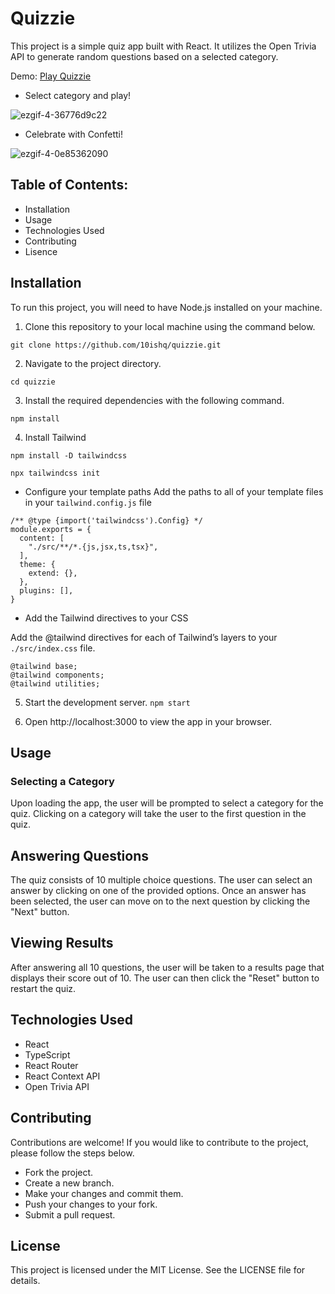# Quizzie

This project is a simple quiz app built with React. It utilizes the Open Trivia API to generate random questions based on a selected category.

Demo: [Play Quizzie](http://quizziegame.web.app/)

* Select category and play!


![ezgif-4-36776d9c22](https://user-images.githubusercontent.com/30299564/229290653-0170b365-d070-4c18-9db9-e3ea3b63e029.gif)

* Celebrate with Confetti!


![ezgif-4-0e85362090](https://user-images.githubusercontent.com/30299564/229290658-7493ab1e-38d7-42d7-8d79-8f5074513495.gif)


## Table of Contents:
* Installation
* Usage
* Technologies Used
* Contributing
* Lisence

## Installation
To run this project, you will need to have Node.js installed on your machine.

1. Clone this repository to your local machine using the command below.

`git clone https://github.com/10ishq/quizzie.git`

2. Navigate to the project directory.

`cd quizzie`

3. Install the required dependencies with the following command.

`npm install`

4. Install Tailwind 

`npm install -D tailwindcss`

`npx tailwindcss init`

* Configure your template paths
Add the paths to all of your template files in your `tailwind.config.js` file

```
/** @type {import('tailwindcss').Config} */
module.exports = {
  content: [
    "./src/**/*.{js,jsx,ts,tsx}",
  ],
  theme: {
    extend: {},
  },
  plugins: [],
}
```

* Add the Tailwind directives to your CSS

Add the @tailwind directives for each of Tailwind’s layers to your `./src/index.css` file.
```
@tailwind base;
@tailwind components;
@tailwind utilities;
```

5. Start the development server.
`npm start`

6. Open http://localhost:3000 to view the app in your browser.


## Usage

### Selecting a Category

Upon loading the app, the user will be prompted to select a category for the quiz. Clicking on a category will take the user to the first question in the quiz.

## Answering Questions

The quiz consists of 10 multiple choice questions. The user can select an answer by clicking on one of the provided options. Once an answer has been selected, the user can move on to the next question by clicking the "Next" button.

## Viewing Results

After answering all 10 questions, the user will be taken to a results page that displays their score out of 10. The user can then click the "Reset" button to restart the quiz.

## Technologies Used

* React
* TypeScript
* React Router
* React Context API
* Open Trivia API

## Contributing

Contributions are welcome! If you would like to contribute to the project, please follow the steps below.

* Fork the project.
* Create a new branch.
* Make your changes and commit them.
* Push your changes to your fork.
* Submit a pull request.

## License
This project is licensed under the MIT License. See the LICENSE file for details.

